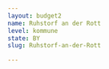 ```yaml
---
layout: budget2
name: Ruhstorf an der Rott
level: kommune
state: BY
slug: Ruhstorf-an-der-Rott

---
```



